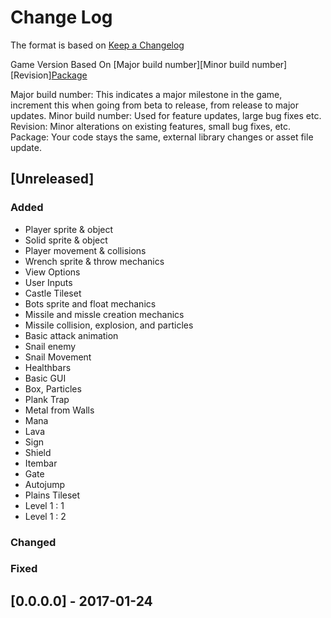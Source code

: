 # Change Log

The format is based on [Keep a Changelog](http://keepachangelog.com/)

Game Version Based On
[Major build number][Minor build number][Revision][Package](http://gamedev.stackexchange.com/questions/48325/best-practices-for-labeling-game-versions)

Major build number: This indicates a major milestone in the game, increment this when going from beta to release, from release to major updates.
Minor build number: Used for feature updates, large bug fixes etc.
Revision: Minor alterations on existing features, small bug fixes, etc.
Package: Your code stays the same, external library changes or asset file update.


## [Unreleased]
### Added
- Player sprite & object
- Solid sprite & object
- Player movement & collisions
- Wrench sprite & throw mechanics
- View Options
- User Inputs
- Castle Tileset
- Bots sprite and float mechanics
- Missile and missle creation mechanics
- Missile collision, explosion, and particles
- Basic attack animation
- Snail enemy
- Snail Movement
- Healthbars
- Basic GUI
- Box, Particles
- Plank Trap
- Metal from Walls
- Mana
- Lava
- Sign
- Shield
- Itembar
- Gate
- Autojump
- Plains Tileset
- Level 1 : 1
- Level 1 : 2

### Changed

### Fixed


## [0.0.0.0] - 2017-01-24